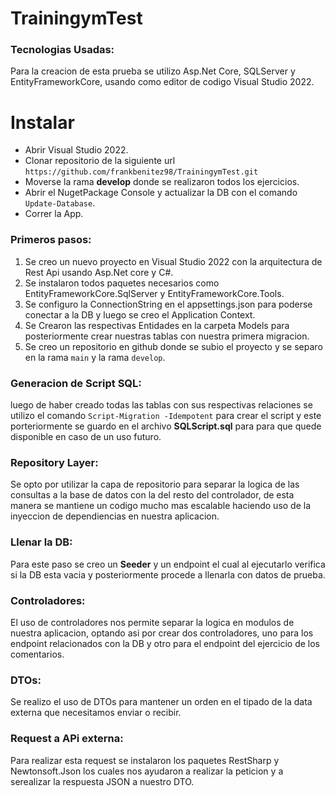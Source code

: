 # TrainingymTest
  ### Tecnologias Usadas:
  Para la creacion de esta prueba se utilizo Asp.Net Core, SQLServer y EntityFrameworkCore, usando como editor de codigo Visual Studio 2022. 
  
  # Instalar
  * Abrir Visual Studio 2022.
  * Clonar repositorio de la siguiente url `https://github.com/frankbenitez98/TrainingymTest.git`
  * Moverse la rama **develop** donde se realizaron todos los ejercicios. 
  * Abrir el NugetPackage Console y actualizar la DB con el comando `Update-Database`.
  * Correr la App.
  
  ### Primeros pasos:
  1. Se creo un nuevo proyecto en Visual Studio 2022 con la arquitectura de Rest Api usando Asp.Net core y C#.
  2. Se instalaron todos paquetes necesarios como EntityFrameworkCore.SqlServer y EntityFrameworkCore.Tools.
  3. Se configuro la ConnectionString en el appsettings.json para poderse conectar a la DB y luego se creo el Application Context.
  4. Se Crearon las respectivas Entidades en la carpeta Models para posteriormente crear nuestras tablas con nuestra primera migracion.
  5. Se creo un repositorio en github donde se subio el proyecto y se separo en la rama `main` y la rama `develop`.
     
  ### Generacion de Script SQL:
  luego de haber creado todas las tablas con sus respectivas relaciones se utilizo el comando `Script-Migration -Idempotent` para crear el script y este porteriormente se guardo en el archivo **SQLScript.sql** para   para que quede disponible en caso de un uso futuro. 

  ###  Repository Layer:
  Se opto por utilizar la capa de repositorio para separar la logica de las consultas a la base de datos con la del resto del controlador, de esta manera se mantiene un codigo mucho mas escalable haciendo uso de la   inyeccion de dependiencias en nuestra aplicacion. 
  
  ### Llenar la DB: 
  Para este paso se creo un **Seeder** y un endpoint el cual al ejecutarlo verifica si la DB esta vacia y posteriormente procede a llenarla con datos de prueba.
  
  ### Controladores: 
  El uso de controladores nos permite separar la logica en modulos de nuestra aplicacion, optando asi por crear dos controladores, uno para los endpoint relacionados con la DB y otro para el endpoint del ejercicio    de los comentarios. 
 
  ### DTOs: 
  Se realizo el uso de DTOs para mantener un orden en el tipado de la data externa que necesitamos enviar o recibir. 
  
  ### Request a APi externa: 
  Para realizar esta request se instalaron los paquetes RestSharp y Newtonsoft.Json los cuales nos ayudaron a realizar la peticion y a serealizar la respuesta JSON a nuestro DTO. 
